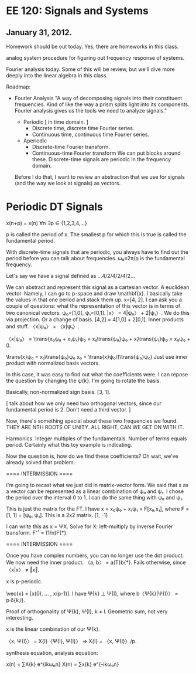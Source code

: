 EE 120: Signals and Systems
===========================
January 31, 2012.
-----------------

Homework should be out today. Yes, there are homeworks in this class.

analog system procedure for figuring out frequency response of
systems.

Fourier analysis today. Some of this will be review, but we'll dive
more deeply into the linear algebra in this class.

Roadmap:
 * Fourier Analysis
   "A way of decomposing signals into their constituent frequencies.
   Kind of like the way a prism splits light into its components.
   Fourier analysis gives us the tools we need to analyze signals."
   + Periodic [ in time domain. ]
	 - Discrete time, discrete time Fourier series.
	 - Continuous time, continuous time Fourier series.
   + Aperiodic
	 - Discrete-time Fourier transform.
	 - Continuous-time Fourier transform
   We can put blocks around these. Discrete-time signals are periodic
   in the frequency domain.
   
   Before I do that, I want to review an abstraction that we use for
   signals (and the way we look at signals) as vectors.
   
Periodic DT Signals
===================
x(n+p) = x(n) ∀n ∃p ∈ {1,2,3,4,...}

p is called the period of x. The smallest p for which this is true is
called the fundamental period.

With discrete-time signals that are periodic, you always have to find
out the period before you can talk about frequencies. ω₀≡2π/p is the
fundamental frequency.

Let's say we have a signal defined as ...4/2/4/2/4/2...

We can abstract and represent this signal as a cartesian vector. A
euclidean vector. Namely, I can go to p-space and draw \mathbf{x}. I
basically take the values in that one period and stack them
up. x=[4, 2]. I can ask you a couple of questions: what the
representation of this vector is in terms of two canonical vectors:
ψ₀=[1,0], ψ₁=[0,1]. |x〉 = 4|ψ₀〉 + 2|ψ₁〉. We do this via
projection. Or a change of basis. [4,2] = 4[1,0] + 2[0,1]. Inner
products and stuff. 〈x|ψ₀〉 + 〈x|ψ₁〉.

〈x|ψ₀〉 = \trans{x₀ψ₀ + x₁ψ₁}ψ₀ = x₀\trans{ψ₀}ψ₀ + x₁\trans{ψ₁}ψ₀ =
x₀ψ₀ + 0.

\trans{x}ψ₀ = x₀\trans{ψ₀}ψ₀
x₀ = \trans{x}ψ₀/(\trans{ψ₀}ψ₀)
Just use inner product with normalized basis vectors.

In this case, it was easy to find out what the coefficients were. I
can repose the question by changing the ψ{k}. I'm going to rotate the
basis.

Basically, non-normalized sign basis. [3, 1].

[ talk about how we only need two orthogonal vectors, since our
  fundamental period is 2. Don't need a third vector.           ]

Now, there's something special about these two frequencies we
found. THEY ARE NTH ROOTS OF UNITY. ALL RIGHT, CAN WE GET ON WITH IT.

Harmonics. Integer multiples of the fundamentals. Number of terms
equals period. Certainly what this toy example is indicating.

Now the question is, how do we find these coefficients? Oh wait, we've
already solved that problem.

==== INTERMISSION ====

I'm going to recast what we just did in matrix-vector form. We said
that x as a vector can be represented as a linear combination of ψ₀
and ψ₁. I chose the period over the interval 0 to 1. I can do the same
thing with ψ₀ and ψ₁.

This is just the matrix for the FT. I have x = x₀ψ₀ + x₁ψ₁ = F[x₀,x₁],
where F = [1,  1] = [ψ₀, ψ₁]. This is a 2x2 matrix.
          [1, -1]

I can write this as x = ΨX. Solve for X: left-multiply by inverse
Fourier transform. F⁻¹ = (1/n)F{†}.

==== INTERMISSION ====

Once you have complex numbers, you can no longer use the dot
product. We now need the inner product. 〈a, b〉 = a(T}b{*}. Fails
otherwise, since 〈x|x〉 ≠ ‖x‖.

x is p-periodic. 

\vec{x} = [x(0), ... , x(p-1)]. I have Ψ{k} ⊥ Ψ{l}, where
b〈Ψ{k}|Ψ{l}〉 = p·δ{k,l}.

Proof of orthogonality of Ψ{k}, Ψ{l}, k ≠ l. Geometric sum, not very
interesting.

x is the linear combination of our Ψ{k}.

〈x, Ψ{l}〉 = X{l}〈Ψ{l}, Ψ{l}〉 ⇒ X{l} = 〈x, Ψ{l}〉/p.

synthesis equation, analysis equation:

x(n) = ∑X{k} e^{ikω₀n}
X(n) = ∑x{k} e^{-ikω₀n}
